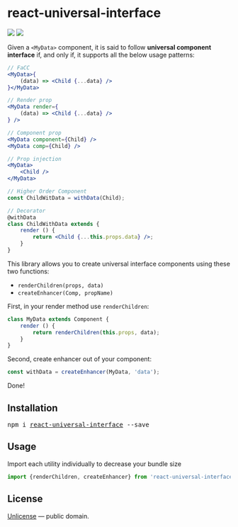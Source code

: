 # react-universal-interface

[![][npm-badge]][npm-url] [![][travis-badge]][travis-url]

Given a `<MyData>` component, it is said to follow **universal component interface** if, and only if, it supports
all the below usage patterns:

```jsx
// FaCC
<MyData>{
    (data) => <Child {...data} />
}</MyData>

// Render prop
<MyData render={
    (data) => <Child {...data} />
} />

// Component prop
<MyData component={Child} />
<MyData comp={Child} />

// Prop injection
<MyData>
    <Child />
</MyData>

// Higher Order Component
const ChildWitData = withData(Child);

// Decorator
@withData
class ChildWithData extends {
    render () {
        return <Child {...this.props.data} />;
    }
}
```

This library allows you to create universal interface components using these two functions:

- `renderChildren(props, data)`
- `createEnhancer(Comp, propName)`

First, in your render method use `renderChildren`:

```js
class MyData extends Component {
    render () {
        return renderChildren(this.props, data);
    }
}
```

Second, create enhancer out of your component:

```js
const withData = createEnhancer(MyData, 'data');
```

Done!


## Installation

<pre>
npm i <a href="https://www.npmjs.com/package/react-universal-interface">react-universal-interface</a> --save
</pre>


## Usage

Import each utility individually to decrease your bundle size

```js
import {renderChildren, createEnhancer} from 'react-universal-interface';
```


## License

[Unlicense](./LICENSE) &mdash; public domain.


[npm-url]: https://www.npmjs.com/package/react-universal-interface
[npm-badge]: https://img.shields.io/npm/v/react-universal-interface.svg
[travis-url]: https://travis-ci.org/streamich/react-universal-interface
[travis-badge]: https://travis-ci.org/streamich/react-universal-interface.svg?branch=master
